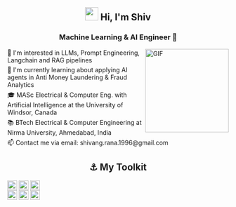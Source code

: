 <h2 align="center"><img src = "https://raw.githubusercontent.com/MartinHeinz/MartinHeinz/master/wave.gif" width = 30px> Hi, I'm Shiv </h2>
<h3 align="center">Machine Learning & AI Engineer 🤖</h3>

<img align="right" alt="GIF" src="https://media.giphy.com/media/MC6eSuC3yypCU/giphy.gif" style="width:190px;" />

<ul style="list-style-type: none; padding: 0; margin: 0;">
  <li style="margin-bottom: 5px">👀 I'm interested in LLMs, Prompt Engineering, Langchain and RAG pipelines</li>
  <li style="margin-bottom: 5px">🌱 I'm currently learning about applying AI agents in Anti Money Laundering & Fraud Analytics</li>
  <li style="margin-bottom: 5px">🎓 MASc Electrical & Computer Eng. with Artificial Intelligence at the University of Windsor, Canada</li>
  <li style="margin-bottom: 5px">📚 BTech Electrical & Computer Engineering at Nirma University, Ahmedabad, India</li>
  <li style="margin-bottom: 5px">📫 Contact me via email: shivang.rana.1996@gmail.com</li>
</ul>


<h2 align="center"> ⚓ My Toolkit</h2>

<p style="font-size:0">
<img src="https://img.shields.io/badge/Python-white?style=flat&logo=Python" height="22" style="margin-right: 4px">
<img src="https://img.shields.io/badge/Pytorch-white?style=flat-square&logo=Pytorch" height="22" style="margin-right: 4px">
<img src="https://img.shields.io/badge/Tensorflow-white?style=flat-square&logo=Tensorflow" height="22" style="margin-right: 4px">
</p>
  
<p style="font-size:0">
<img src="https://img.shields.io/badge/Numpy-white?style=flat-square&logo=Numpy&logoColor=purple" height="22" style="margin-right: 4px">
<img src="https://img.shields.io/badge/Pandas-white?style=flat-square&logo=Pandas" height="22" style="margin-right: 4px">
<img src="https://img.shields.io/badge/Langchain-black?style=flat-square&logo=Langchain" height="22" style="margin-right: 4px">
</p>


<!---
shiv-rna/shiv-rna is a ✨ special ✨ repository because its `README.md` (this file) appears on your GitHub profile.
You can click the Preview link to take a look at your changes.

- 🥑 Check out my portfolio website at [mitchellsparrow.com](https://mitchellsparrow.com)
<img align="right" alt="GIF" src="https://media.giphy.com/media/MC6eSuC3yypCU/giphy.gif" />

<img align="right" alt="GIF" src="https://i.giphy.com/media/v1.Y2lkPTc5MGI3NjExZzRiaGVzc2I5ZHdwb3hvNDZjYTNvNmV2OTRqbTQ1b3czN2tqdTJhdCZlcD12MV9pbnRlcm5hbF9naWZfYnlfaWQmY3Q9Zw/OVtqvymKkkcTu/giphy.gif"/>
--->
